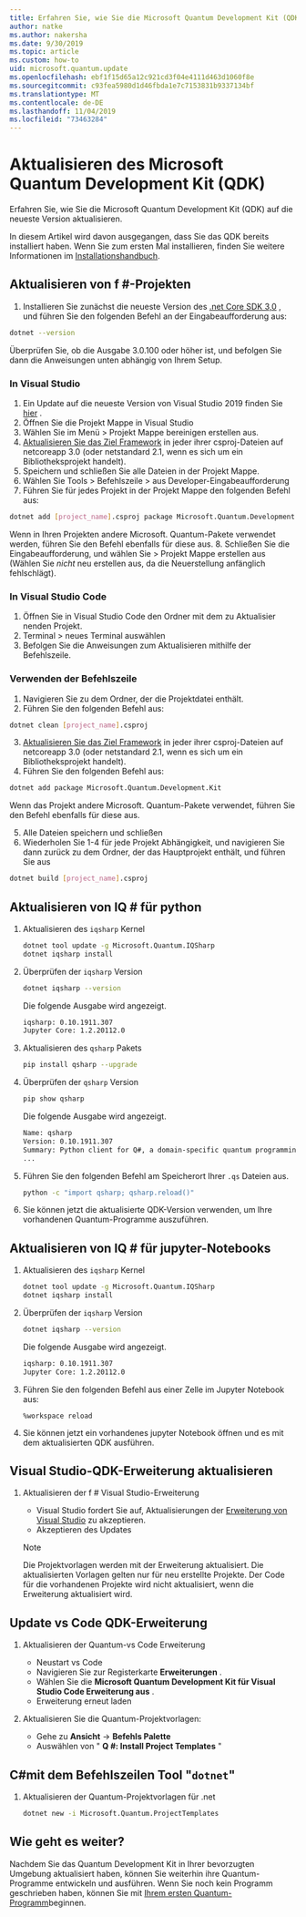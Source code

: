 ```yaml
---
title: Erfahren Sie, wie Sie die Microsoft Quantum Development Kit (QDK) aktualisieren.
author: natke
ms.author: nakersha
ms.date: 9/30/2019
ms.topic: article
ms.custom: how-to
uid: microsoft.quantum.update
ms.openlocfilehash: ebf1f15d65a12c921cd3f04e4111d463d1060f8e
ms.sourcegitcommit: c93fea5980d1d46fbda1e7c7153831b9337134bf
ms.translationtype: MT
ms.contentlocale: de-DE
ms.lasthandoff: 11/04/2019
ms.locfileid: "73463284"
---
```

# <a name="update-the-microsoft-quantum-development-kit-qdk"></a>Aktualisieren des Microsoft Quantum Development Kit (QDK)

Erfahren Sie, wie Sie die Microsoft Quantum Development Kit (QDK) auf die neueste Version aktualisieren.

In diesem Artikel wird davon ausgegangen, dass Sie das QDK bereits installiert haben. Wenn Sie zum ersten Mal installieren, finden Sie weitere Informationen im [Installationshandbuch](xref:microsoft.quantum.install).


## <a name="updating-q-projects"></a>Aktualisieren von f #-Projekten 

1. Installieren Sie zunächst die neueste Version des [.net Core SDK 3,0](https://dotnet.microsoft.com/download) , und führen Sie den folgenden Befehl an der Eingabeaufforderung aus:
```bash
dotnet --version
```
 Überprüfen Sie, ob die Ausgabe 3.0.100 oder höher ist, und befolgen Sie dann die Anweisungen unten abhängig von Ihrem Setup.

### <a name="in-visual-studio"></a>In Visual Studio
 
 1. Ein Update auf die neueste Version von Visual Studio 2019 finden Sie [hier](https://docs.microsoft.com/visualstudio/install/update-visual-studio?view=vs-2019) .
 2. Öffnen Sie die Projekt Mappe in Visual Studio
 3. Wählen Sie im Menü > Projekt Mappe bereinigen erstellen aus. 
 4. [Aktualisieren Sie das Ziel Framework](https://docs.microsoft.com/visualstudio/ide/visual-studio-multi-targeting-overview?view=vs-2019#change-the-target-framework) in jeder ihrer csproj-Dateien auf netcoreapp 3.0 (oder netstandard 2.1, wenn es sich um ein Bibliotheksprojekt handelt).
 5. Speichern und schließen Sie alle Dateien in der Projekt Mappe.
 6. Wählen Sie Tools > Befehlszeile > aus Developer-Eingabeaufforderung
 7. Führen Sie für jedes Projekt in der Projekt Mappe den folgenden Befehl aus:
 ```bash
 dotnet add [project_name].csproj package Microsoft.Quantum.Development.Kit
 ```
Wenn in Ihren Projekten andere Microsoft. Quantum-Pakete verwendet werden, führen Sie den Befehl ebenfalls für diese aus. 
 8. Schließen Sie die Eingabeaufforderung, und wählen Sie > Projekt Mappe erstellen aus (Wählen Sie *nicht* neu erstellen aus, da die Neuerstellung anfänglich fehlschlägt).

### <a name="in-visual-studio-code"></a>In Visual Studio Code

1. Öffnen Sie in Visual Studio Code den Ordner mit dem zu Aktualisier nenden Projekt.
1. Terminal > neues Terminal auswählen
1. Befolgen Sie die Anweisungen zum Aktualisieren mithilfe der Befehlszeile.

### <a name="using-the-command-line"></a>Verwenden der Befehlszeile

1. Navigieren Sie zu dem Ordner, der die Projektdatei enthält.
2. Führen Sie den folgenden Befehl aus:
```bash
dotnet clean [project_name].csproj
```

3. [Aktualisieren Sie das Ziel Framework](https://docs.microsoft.com/dotnet/standard/frameworks#how-to-specify-target-frameworks) in jeder ihrer csproj-Dateien auf netcoreapp 3.0 (oder netstandard 2.1, wenn es sich um ein Bibliotheksprojekt handelt).
4. Führen Sie den folgenden Befehl aus:
```bash
dotnet add package Microsoft.Quantum.Development.Kit
```
Wenn das Projekt andere Microsoft. Quantum-Pakete verwendet, führen Sie den Befehl ebenfalls für diese aus.

5. Alle Dateien speichern und schließen
6. Wiederholen Sie 1-4 für jede Projekt Abhängigkeit, und navigieren Sie dann zurück zu dem Ordner, der das Hauptprojekt enthält, und führen Sie aus
```bash
dotnet build [project_name].csproj
```

## <a name="update-iq-for-python"></a>Aktualisieren von IQ # für python

1. Aktualisieren des `iqsharp` Kernel

    ```bash
    dotnet tool update -g Microsoft.Quantum.IQSharp
    dotnet iqsharp install
    ```

1. Überprüfen der `iqsharp` Version

    ```bash
    dotnet iqsharp --version
    ```

    Die folgende Ausgabe wird angezeigt.

    ```bash
    iqsharp: 0.10.1911.307
    Jupyter Core: 1.2.20112.0
    ```

1. Aktualisieren des `qsharp` Pakets

    ```bash
    pip install qsharp --upgrade
    ```

1. Überprüfen der `qsharp` Version

    ```bash
    pip show qsharp
    ```

    Die folgende Ausgabe wird angezeigt.

    ```bash
    Name: qsharp
    Version: 0.10.1911.307
    Summary: Python client for Q#, a domain-specific quantum programming language
    ...
    ```
1. Führen Sie den folgenden Befehl am Speicherort Ihrer `.qs` Dateien aus.
    ```bash
    python -c "import qsharp; qsharp.reload()"
    ```

1. Sie können jetzt die aktualisierte QDK-Version verwenden, um Ihre vorhandenen Quantum-Programme auszuführen.

## <a name="update-iq-for-jupyter-notebooks"></a>Aktualisieren von IQ # für jupyter-Notebooks

1. Aktualisieren des `iqsharp` Kernel

    ```bash
    dotnet tool update -g Microsoft.Quantum.IQSharp
    dotnet iqsharp install
    ```

1. Überprüfen der `iqsharp` Version

    ```bash
    dotnet iqsharp --version
    ```

    Die folgende Ausgabe wird angezeigt.

    ```bash
    iqsharp: 0.10.1911.307
    Jupyter Core: 1.2.20112.0
    ```
1. Führen Sie den folgenden Befehl aus einer Zelle im Jupyter Notebook aus:
    ```
    %workspace reload
    ```

1. Sie können jetzt ein vorhandenes jupyter Notebook öffnen und es mit dem aktualisierten QDK ausführen.

## <a name="update-visual-studio-qdk-extension"></a>Visual Studio-QDK-Erweiterung aktualisieren

1. Aktualisieren der f # Visual Studio-Erweiterung

    - Visual Studio fordert Sie auf, Aktualisierungen der [Erweiterung von Visual Studio](https://marketplace.visualstudio.com/items?itemName=quantum.DevKit) zu akzeptieren.
    - Akzeptieren des Updates

    > [!NOTE]
    > Die Projektvorlagen werden mit der Erweiterung aktualisiert. Die aktualisierten Vorlagen gelten nur für neu erstellte Projekte. Der Code für die vorhandenen Projekte wird nicht aktualisiert, wenn die Erweiterung aktualisiert wird.

## <a name="update-vs-code-qdk-extension"></a>Update vs Code QDK-Erweiterung

1. Aktualisieren der Quantum-vs Code Erweiterung

    - Neustart vs Code
    - Navigieren Sie zur Registerkarte **Erweiterungen** .
    - Wählen Sie die **Microsoft Quantum Development Kit für Visual Studio Code Erweiterung aus** .
    - Erweiterung erneut laden

1. Aktualisieren Sie die Quantum-Projektvorlagen:

   - Gehe zu **Ansicht** -> **Befehls Palette**
   - Auswählen von " **Q #: Install Project Templates** "

## <a name="c-using-the-dotnet-command-line-tool"></a>C#mit dem Befehlszeilen Tool "`dotnet`"

1. Aktualisieren der Quantum-Projektvorlagen für .net

    ```bash
    dotnet new -i Microsoft.Quantum.ProjectTemplates
    ```

## <a name="whats-next"></a>Wie geht es weiter?

Nachdem Sie das Quantum Development Kit in Ihrer bevorzugten Umgebung aktualisiert haben, können Sie weiterhin ihre Quantum-Programme entwickeln und ausführen. Wenn Sie noch kein Programm geschrieben haben, können Sie mit [Ihrem ersten Quantum-Programm](xref:microsoft.quantum.write-program)beginnen.
